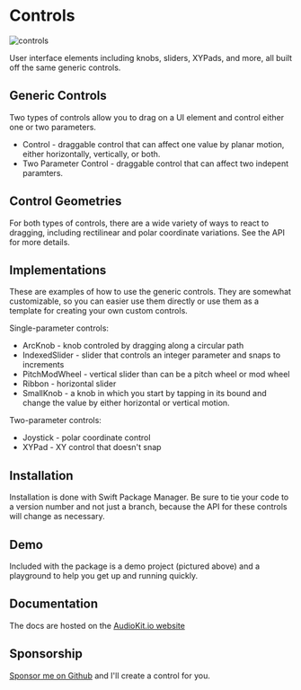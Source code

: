 # Controls

![controls](https://user-images.githubusercontent.com/13122/189453406-442979fb-aa7b-4adb-ae0f-d3c56eaa5ac0.png)

User interface elements including knobs, sliders, XYPads, and more, all built off the same generic controls.

## Generic Controls

Two types of controls allow you to drag on a UI element and control either one or two parameters.

* Control - draggable control that can affect one value by planar motion, either horizontally, vertically, or both.
* Two Parameter Control - draggable control that can affect two indepent paramters.

## Control Geometries

For both types of controls, there are a wide variety of ways to react to dragging, including
rectilinear and polar coordinate variations. See the API for more details.

## Implementations

These are examples of how to use the generic controls. They are somewhat customizable, so you 
can easier use them directly or use them as a template for creating your own custom controls.

Single-parameter controls:

* ArcKnob - knob controled by dragging along a circular path
* IndexedSlider - slider that controls an integer parameter and snaps to increments
* PitchModWheel - vertical slider than can be a pitch wheel or mod wheel
* Ribbon - horizontal slider
* SmallKnob - a knob in which you start by tapping in its bound and change the value by either horizontal or vertical motion.

Two-parameter controls:

* Joystick - polar coordinate control
* XYPad - XY control that doesn't snap
    
## Installation

Installation is done with Swift Package Manager. Be sure to tie your code to a version number
and not just a branch, because the API for these controls will change as necessary.  

## Demo

Included with the package is a demo project (pictured above) and a playground to help you 
get up and running quickly.

## Documentation

The docs are hosted on the [AudioKit.io website](https://www.audiokit.io/Controls/)

## Sponsorship

[Sponsor me on Github](https://github.com/sponsors/aure) and I'll create a control for you. 
